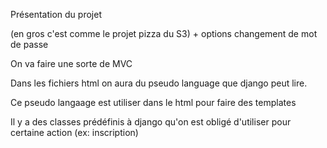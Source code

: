 
Présentation du projet

(en gros c'est comme le projet pizza du S3) + options changement de mot de passe

On va faire une sorte de MVC


Dans les fichiers html on aura du pseudo language que django peut lire.

Ce pseudo langaage est utiliser dans le html pour faire des templates

Il y a des classes prédéfinis à django qu'on est obligé d'utiliser pour certaine action (ex: inscription)







